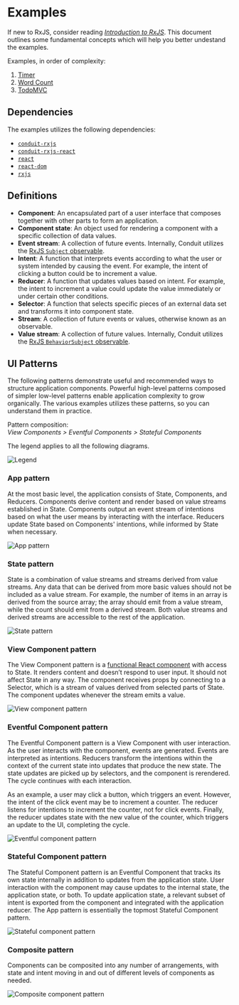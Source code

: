# Examples

If new to RxJS, consider reading [*Introduction to RxJS*](intro-to-rxjs.md). This document outlines some fundamental concepts which will help you better undestand the examples.

Examples, in order of complexity:

1. [Timer](timer)
2. [Word Count](word-count)
3. [TodoMVC](todomvc)

## Dependencies

The examples utilizes the following dependencies:

- [`conduit-rxjs`](../packages/conduit-rxjs)
- [`conduit-rxjs-react`](../packages/conduit-rxjs-react)
- [`react`](https://github.com/facebook/react)
- [`react-dom`](https://github.com/facebook/react)
- [`rxjs`](https://github.com/ReactiveX/rxjs)

## Definitions

- **Component**: An encapsulated part of a user interface that composes together with other parts to form an application.
- **Component state**: An object used for rendering a component with a specific collection of data values.
- **Event stream**: A collection of future events. Internally, Conduit utilizes the [RxJS `Subject` observable](http://reactivex.io/rxjs/manual/overview.html#subject).
- **Intent**: A function that interprets events according to what the user or system intended by causing the event. For example, the intent of clicking a button could be to increment a value.
- **Reducer**: A function that updates values based on intent. For example, the intent to increment a value could update the value immediately or under certain other conditions.
- **Selector**: A function that selects specific pieces of an external data set and transforms it into component state.
- **Stream**: A collection of future events or values, otherwise known as an observable.
- **Value stream**: A collection of future values. Internally, Conduit utilizes the [RxJS `BehaviorSubject` observable](http://reactivex.io/rxjs/manual/overview.html#behaviorsubject).

## UI Patterns

The following patterns demonstrate useful and recommended ways to structure application components. Powerful high-level patterns composed of simpler low-level patterns enable application complexity to grow organically. The various examples utilizes these patterns, so you can understand them in practice.

Pattern composition:  
*View Components > Eventful Components > Stateful Components*

The legend applies to all the following diagrams.

<img src="https://raw.githubusercontent.com/basham/conduit-media/master/patterns/legend.svg?sanitize=true" alt="Legend">

### App pattern

At the most basic level, the application consists of State, Components, and Reducers. Components derive content and render based on value streams established in State. Components output an event stream of intentions based on what the user means by interacting with the interface. Reducers update State based on Components' intentions, while informed by State when necessary.

<img src="https://raw.githubusercontent.com/basham/conduit-media/master/patterns/app.svg?sanitize=true" alt="App pattern">

### State pattern

State is a combination of value streams and streams derived from value streams. Any data that can be derived from more basic values should not be included as a value stream. For example, the number of items in an array is derived from the source array; the array should emit from a value stream, while the count should emit from a derived stream. Both value streams and derived streams are accessible to the rest of the application. 

<img src="https://raw.githubusercontent.com/basham/conduit-media/master/patterns/state.svg?sanitize=true" alt="State pattern">

### View Component pattern

The View Component pattern is a [functional React component](https://facebook.github.io/react/docs/components-and-props.html#functional-and-class-components) with access to State. It renders content and doesn’t respond to user input. It should not affect State in any way. The component receives props by connecting to a Selector, which is a stream of values derived from selected parts of State. The component updates whenever the stream emits a value.

<img src="https://raw.githubusercontent.com/basham/conduit-media/master/patterns/view-component.svg?sanitize=true" alt="View component pattern">

### Eventful Component pattern

The Eventful Component pattern is a View Component with user interaction. As the user interacts with the component, events are generated. Events are interpreted as intentions.  Reducers transform the intentions within the context of the current state into updates that produce the new state. The state updates are picked up by selectors, and the component is rerendered. The cycle continues with each interaction.

As an example, a user may click a button, which triggers an event. However, the intent of the click event may be to increment a counter. The reducer listens for intentions to increment the counter, not for click events. Finally, the reducer updates state with the new value of the counter, which triggers an update to the UI, completing the cycle.

<img src="https://raw.githubusercontent.com/basham/conduit-media/master/patterns/eventful-component.svg?sanitize=true" alt="Eventful component pattern">

### Stateful Component pattern

The Stateful Component pattern is an Eventful Component that tracks its own state internally in addition to updates from the application state. User interaction with the component may cause updates to the internal state, the application state, or both. To update application state, a relevant subset of intent is exported from the component and integrated with the application reducer. The App pattern is essentially the topmost Stateful Component pattern.

<img src="https://raw.githubusercontent.com/basham/conduit-media/master/patterns/stateful-component.svg?sanitize=true" alt="Stateful component pattern">

### Composite pattern

Components can be composited into any number of arrangements, with state and intent moving in and out of different levels of components as needed.

<img src="https://raw.githubusercontent.com/basham/conduit-media/master/patterns/component-composite.svg?sanitize=true" alt="Composite component pattern">
